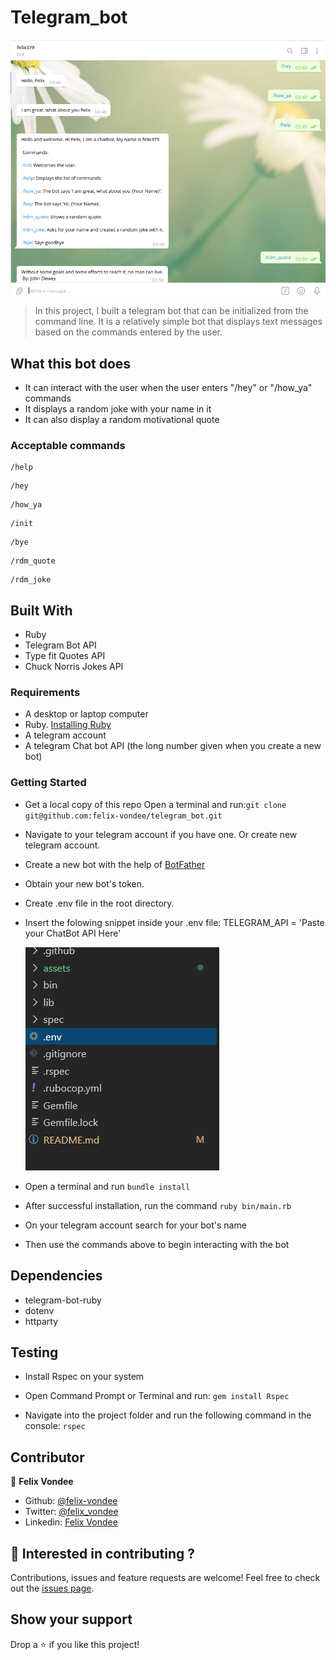 # Telegram_bot

![screenshot](assets/demo.png)

> In this project, I built a telegram bot that can be initialized from the command line. It is a relatively simple bot that displays text messages based on the commands entered by the user.

## What this bot does

- It can interact with the user when the user enters "/hey" or "/how_ya" commands
- It displays a random joke with your name in it 
- It can also display a random motivational quote 


### Acceptable commands

```console
/help 
```

```console
/hey
```

```console
/how_ya
```

 ```console
/init
```

 ```console
/bye
```

 ```console
/rdm_quote
```

 ```console
/rdm_joke
```

## Built With

- Ruby
- Telegram Bot API
- Type fit Quotes API
- Chuck Norris Jokes API


### Requirements
- A desktop or laptop computer
- Ruby. [Installing Ruby](https://www.ruby-lang.org/en/documentation/installation/)
- A telegram account
- A telegram Chat bot API (the long number given when you create a new bot)

### Getting Started

- Get a local copy of this repo
  Open a terminal and run:```git clone git@github.com:felix-vondee/telegram_bot.git```
- Navigate to your telegram account if you have one. Or create new telegram account.
- Create a new bot with the help of [BotFather](https://t.me/botfather)
- Obtain your new bot's token.
- Create .env file in the root directory.
- Insert the folowing snippet inside your .env file: TELEGRAM_API = 'Paste your ChatBot API Here'

  ![.env file](assets/envfile.png)

- Open a terminal and run ```bundle install```
- After successful installation, run the command ```ruby bin/main.rb```

- On your telegram account search for your bot's name

- Then use the commands above to begin interacting with the bot

## Dependencies

- telegram-bot-ruby
- dotenv
- httparty


## Testing

- Install Rspec on your system

- Open Command Prompt or Terminal and run: ```gem install Rspec```

- Navigate into the project folder and run the following command in the console: ```rspec```


## Contributor

👤 **Felix Vondee**

- Github: [@felix-vondee](https://github.com/felix-vondee)
- Twitter: [@felix_vondee](https://twitter.com/felix_vondee)
- Linkedin: [Felix Vondee](https://www.linkedin.com/in/felix-vondee-b8a280202/)

## 🤝 Interested in contributing ?

Contributions, issues and feature requests are welcome!
Feel free to check out the [issues page](https://github.com/felix-vondee/telegram_bot/issues).

## Show your support

Drop a ⭐️ if you like this project!
